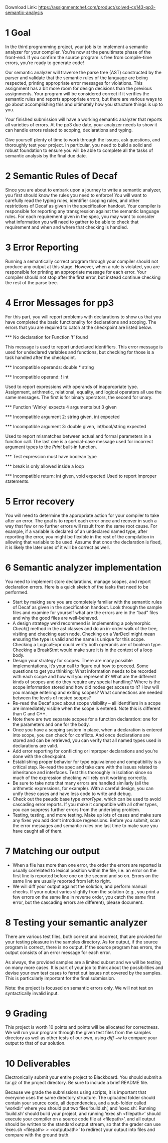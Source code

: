 Download Link: https://assignmentchef.com/product/solved-cs143-pp3-semantic-analysis
<br>
<h1>1           Goal</h1>

In the third programming project, your job is to implement a semantic analyzer for your compiler. You’re now at the penultimate phase of the front-end. If you confirm the source program is free from compile-time errors, you’re ready to generate code!

Our semantic analyzer will traverse the parse tree (AST) constructed by the parser and validate that the semantic rules of the language are being respected, printing appropriate error messages for violations. This assignment has a bit more room for design decisions than the previous assignments. Your program will be considered correct if it verifies the semantic rules and reports appropriate errors, but there are various ways to go about accomplishing this and ultimately how you structure things is up to you.

Your finished submission will have a working semantic analyzer that reports all varieties of errors. At the pp3 due date, your analyzer needs to show it can handle errors related to scoping, declarations and typing.

Give yourself plenty of time to work through the issues, ask questions, and thoroughly test your project. In particular, you need to build a solid and robust foundation to ensure you will be able to complete all the tasks of semantic analysis by the final due date.

<h1>2           Semantic Rules of Decaf</h1>

Since you are about to embark upon a journey to write a semantic analyzer, you first should know the rules you need to enforce! You will want to carefully read the typing rules, identifier scoping rules, and other restrictions of Decaf as given in the specification handout. Your compiler is responsible for reporting any transgression against the semantic language rules. For each requirement given in the spec, you may want to consider what information you will need to gather to be able to check that requirement and when and where that checking is handled.

<h1>3           Error Reporting</h1>

Running a semantically correct program through your compiler should not produce any output at this stage. However, when a rule is violated, you are responsible for printing an appropriate message for each error. Your compiler should not stop after the first error, but instead continue checking the rest of the parse tree.

<h1>4           Error Messages for pp3</h1>

For this part, you will report problems with declarations to show us that you have completed the basic functionality for declarations and scoping. The errors that you are required to catch at the checkpoint are listed below.

*** No declaration for Function ’f’ found

This message is used to report undeclared identifiers. This error message is used for undeclared variables and functions, but checking for those is a task handled after the checkpoint.

*** Incompatible operands: double * string

*** Incompatible operand: ! int

Used to report expressions with operands of inappropriate type. Assignment, arithmetic, relational, equality, and logical operators all use the same messages. The first is for binary operators, the second for unary.

*** Function ’Winky’ expects 4 arguments but 3 given

*** Incompatible argument 2: string given, int expected

*** Incompatible argument 3: double given, int/bool/string expected

Used to report mismatches between actual and formal parameters in a function call. The last one is a special-case message used for incorrect argument types to the <em>Print </em>built-in function.

*** Test expression must have boolean type

*** break is only allowed inside a loop

*** Incompatible return: int given, void expected Used to report improper statements.

<h1>5           Error recovery</h1>

You will need to determine the appropriate action for your compiler to take after an error. The goal is to report each error once and recover in such a way that few or no further errors will result from the same root cause. For example, if a variable is declared of an undeclared named type, after reporting the error, you might be flexible in the rest of the compilation in allowing that variable to be used. Assume that once the declaration is fixed, it is likely the later uses of it will be correct as well.

<h1>6           Semantic analyzer implementation</h1>

You need to implement store declarations, manage scopes, and report declaration errors. Here is a quick sketch of the tasks that need to be performed.

<ul>

 <li>Start by making sure you are completely familiar with the semantic rules of Decaf as given in the specification handout. Look through the sample files and examine for yourself what are the errors are in the “bad” files and why the good files are well-behaved.</li>

 <li>A design strategy we’d recommend is implementing a polymorphic <em>Check</em>() method in the ast classes and do an in-order walk of the tree, visiting and checking each node. Checking on a VarDecl might mean ensuring the type is valid and the name is unique for this scope. Checking a LogicalExpr could verify both operands are of boolean type. Checking a BreakStmt would make sure it is in the context of a loop body.</li>

 <li>Design your strategy for scopes. There are many possible implementations, it’s your call to figure out how to proceed. Some questions to get you thinking: What information needs to be recorded with each scope and how will you represent it? What are the different kinds of scopes and do they require any special handling? Where is the scope information stored and how did nodes get access to it? How will you manage entering and exiting scopes? What connections are needed between the levels of nested scopes?</li>

 <li>Re-read the Decaf spec about scope visibility – all identifiers in a scope are immediately visible when the scope is entered. Note this is different than C and C++.</li>

 <li>Note there are two separate scopes for a function declaration: one for the parameters and one for the body.</li>

 <li>Once you have a scoping system in place, when a declaration is entered into scope, you can check for conflicts. And once declarations are stored and can be retrieved, you can verify that all named types used in declarations are valid.</li>

 <li>Add error reporting for conflicting or improper declarations and you’re done with the checkpoint.</li>

 <li>Establishing proper behavior for type equivalence and compatibility is a critical step. Re-read the spec and take care with the issues related to inheritance and interfaces. Test this thoroughly in isolation since so much of the expression checking will rely on it working correctly.</li>

 <li>Be sure to take note that many errors are handled similarly (all the arithmetic expressions, for example). With a careful design, you can unify these cases and have less code to write and debug.</li>

 <li>Check out the pseudo base type <em>errorType</em>, which can be used to avoid cascading error reports. If you make it compatible with all other types, you can suppress further errors from the underlying problem.</li>

 <li>Testing, testing, and more testing. Make up lots of cases and make sure any fixes you add don’t introduce regressions. Before you submit, scan the error messages and semantic rules one last time to make sure you have caught all of them.</li>

</ul>

<h1>7           Matching our output</h1>

<ul>

 <li>When a file has more than one error, the order the errors are reported is usually correlated to lexical position within the file, i.e. an error on the first line is reported before one on the second and so on. Errors on the same line are usually reported from left to right.</li>

 <li>We will diff your output against the solution, and perform manual checks. If your output varies slightly from the solution (e.g., you print a few errors on the same line in reverse order, you catch the same first error, but the cascading errors are different), please document.</li>

</ul>

<h1>8           Testing your semantic analyzer</h1>

There are various test files, both correct and incorrect, that are provided for your testing pleasure in the samples directory. As for output, if the source program is correct, there is no output. If the source program has errors, the output consists of an error message for each error.

As always, the provided samples are a limited subset and we will be testing on many more cases. It is part of your job to think about the possibilities and devise your own test cases to ferret out issues not covered by the samples. This is particularly important for the final submission.

Note: the project is focused on semantic errors only. We will not test on syntactically invalid input.

<h1>9           Grading</h1>

This project is worth 10 points and points will be allocated for correctness. We will run your program through the given test files from the samples directory as well as other tests of our own, using <em>diff </em>−<em>w </em>to compare your output to that of our solution.

<h1>10          Deliverables</h1>

Electronically submit your entire project to Blackboard. You should submit a tar.gz of the project directory. Be sure to include a brief README file.

Because we grade the submissions using scripts, it is important that everyone uses the same directory structure. The uploaded folder should contain your source code, all dependencies, and a sub-folder called ’workdir’ where you should put two files ’build.sh’, and ’exec.sh’. Running ’build.sh’ should build your project, and running ’exec.sh <em>&lt;</em>filepath<em>&gt;</em>’ should execute your compiler on a source code file at <em>&lt;</em>filepath<em>&gt;</em>’, and all output should be written to the standard output stream, so that the grader can use ’exec.sh <em>&lt;</em>filepath<em>&gt; &gt; &lt;</em>outputpath<em>&gt;</em>’ to redirect your output into files and compare with the ground truth.